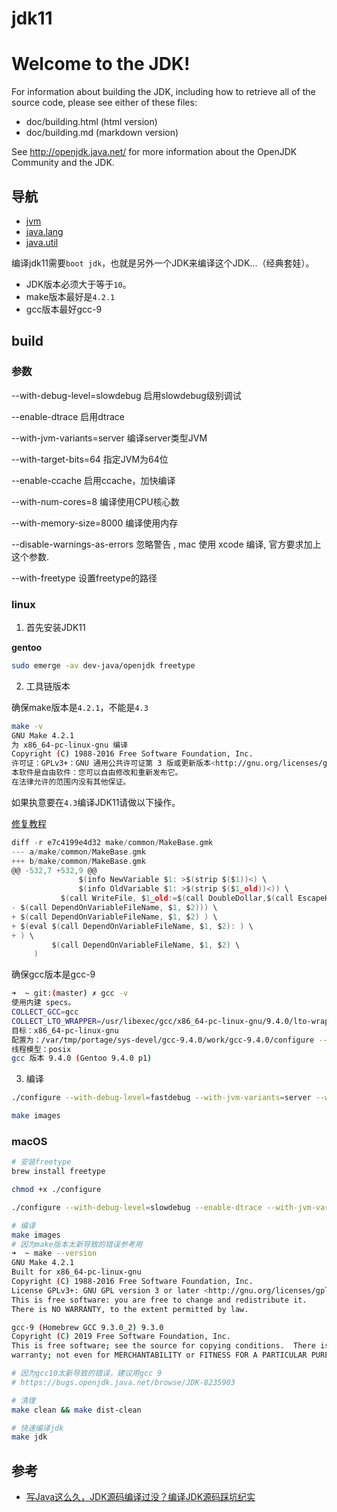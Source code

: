 # jdk11

Welcome to the JDK!
===================

For information about building the JDK, including how to retrieve all
of the source code, please see either of these files:

  * doc/building.html   (html version)
  * doc/building.md     (markdown version)

See http://openjdk.java.net/ for more information about the OpenJDK
Community and the JDK.

## 导航

- [jvm](learn/src/main/resources/jvm/README.md)
- [java.lang](learn/src/main/resources/java/lang/README.md)
- [java.util](learn/src/main/resources/java/util/README.md)

编译jdk11需要`boot jdk`，也就是另外一个JDK来编译这个JDK...（经典套娃）。

- JDK版本必须大于等于`10`。
- make版本最好是`4.2.1`
- gcc版本最好gcc-9

## build

### 参数

--with-debug-level=slowdebug 启用slowdebug级别调试

--enable-dtrace 启用dtrace

--with-jvm-variants=server 编译server类型JVM

--with-target-bits=64 指定JVM为64位

--enable-ccache 启用ccache，加快编译

--with-num-cores=8 编译使用CPU核心数

--with-memory-size=8000 编译使用内存

--disable-warnings-as-errors 忽略警告 , mac 使用 xcode 编译, 官方要求加上这个参数.

--with-freetype 设置freetype的路径

### linux

1. 首先安装JDK11

**gentoo**

```bash
sudo emerge -av dev-java/openjdk freetype
```

2. 工具链版本

确保make版本是`4.2.1`，不能是`4.3`

```bash
make -v
GNU Make 4.2.1
为 x86_64-pc-linux-gnu 编译
Copyright (C) 1988-2016 Free Software Foundation, Inc.
许可证：GPLv3+：GNU 通用公共许可证第 3 版或更新版本<http://gnu.org/licenses/gpl.html>。
本软件是自由软件：您可以自由修改和重新发布它。
在法律允许的范围内没有其他保证。
```

如果执意要在`4.3`编译JDK11请做以下操作。

[修复教程](https://bugs.openjdk.java.net/browse/JDK-8237879)

```c
diff -r e7c4199e4d32 make/common/MakeBase.gmk
--- a/make/common/MakeBase.gmk
+++ b/make/common/MakeBase.gmk
@@ -532,7 +532,9 @@
               $(info NewVariable $1: >$(strip $($1))<) \
               $(info OldVariable $1: >$(strip $($1_old))<)) \
           $(call WriteFile, $1_old:=$(call DoubleDollar,$(call EscapeHash,$($1))), \
- $(call DependOnVariableFileName, $1, $2))) \
+ $(call DependOnVariableFileName, $1, $2) ) \
+ $(eval $(call DependOnVariableFileName, $1, $2): ) \
+ ) \
         $(call DependOnVariableFileName, $1, $2) \
     )
```

确保gcc版本是gcc-9

```bash
➜  ~ git:(master) ✗ gcc -v
使用内建 specs。
COLLECT_GCC=gcc
COLLECT_LTO_WRAPPER=/usr/libexec/gcc/x86_64-pc-linux-gnu/9.4.0/lto-wrapper
目标：x86_64-pc-linux-gnu
配置为：/var/tmp/portage/sys-devel/gcc-9.4.0/work/gcc-9.4.0/configure --host=x86_64-pc-linux-gnu --build=x86_64-pc-linux-gnu --prefix=/usr --bindir=/usr/x86_64-pc-linux-gnu/gcc-bin/9.4.0 --includedir=/usr/lib/gcc/x86_64-pc-linux-gnu/9.4.0/include --datadir=/usr/share/gcc-data/x86_64-pc-linux-gnu/9.4.0 --mandir=/usr/share/gcc-data/x86_64-pc-linux-gnu/9.4.0/man --infodir=/usr/share/gcc-data/x86_64-pc-linux-gnu/9.4.0/info --with-gxx-include-dir=/usr/lib/gcc/x86_64-pc-linux-gnu/9.4.0/include/g++-v9 --with-python-dir=/share/gcc-data/x86_64-pc-linux-gnu/9.4.0/python --enable-languages=c,c++,fortran --enable-obsolete --enable-secureplt --disable-werror --with-system-zlib --enable-nls --without-included-gettext --enable-checking=release --with-bugurl=https://bugs.gentoo.org/ --with-pkgversion='Gentoo 9.4.0 p1' --disable-esp --enable-libstdcxx-time --enable-shared --enable-threads=posix --enable-__cxa_atexit --enable-clocale=gnu --enable-multilib --with-multilib-list=m32,m64 --disable-fixed-point --enable-targets=all --enable-libgomp --disable-libssp --disable-libada --disable-systemtap --enable-vtable-verify --enable-lto --without-isl --enable-default-pie --enable-default-ssp
线程模型：posix
gcc 版本 9.4.0 (Gentoo 9.4.0 p1)
```

3. 编译

```bash
./configure --with-debug-level=fastdebug --with-jvm-variants=server --with-target-bits=64 --with-num-cores=8 --with-memory-size=16384 --disable-warnings-as-errors --with-freetype=system --with-boot-jdk=/usr/lib64/openjdk-11

make images
```

### macOS

```bash
# 安装freetype
brew install freetype

chmod +x ./configure

./configure --with-debug-level=slowdebug --enable-dtrace --with-jvm-variants=server --with-target-bits=64 --with-num-cores=8 --with-memory-size=16384 --disable-warnings-as-errors --with-freetype=bundled --with-boot-jdk=/Library/Java/JavaVirtualMachines/openjdk-11.jdk/Contents/Home
```

```bash
# 编译
make images
# 因为make版本太新导致的错误参考用
➜  ~ make --version 
GNU Make 4.2.1 
Built for x86_64-pc-linux-gnu 
Copyright (C) 1988-2016 Free Software Foundation, Inc. 
License GPLv3+: GNU GPL version 3 or later <http://gnu.org/licenses/gpl.html> 
This is free software: you are free to change and redistribute it. 
There is NO WARRANTY, to the extent permitted by law. 

gcc-9 (Homebrew GCC 9.3.0_2) 9.3.0
Copyright (C) 2019 Free Software Foundation, Inc.
This is free software; see the source for copying conditions.  There is NO
warranty; not even for MERCHANTABILITY or FITNESS FOR A PARTICULAR PURPOSE.

# 因为gcc10太新导致的错误，建议用gcc 9
# https://bugs.openjdk.java.net/browse/JDK-8235903

# 清理
make clean && make dist-clean

# 快速编译jdk
make jdk
```

## 参考

- [写Java这么久，JDK源码编译过没？编译JDK源码踩坑纪实](https://segmentfault.com/a/1190000023251649)
